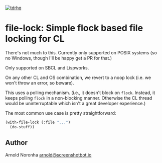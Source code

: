 
[![tdrhq](https://circleci.com/gh/tdrhq/file-lock.svg?style=shield)](https://app.circleci.com/pipelines/github/tdrhq/file-lock?branch=main)

# file-lock: Simple flock based file locking for CL

There's not much to this. Currently only supported on POSIX systems
(so no Windows, though I'll be happy get a PR for that.)

Only supported on SBCL and Lispworks.

On any other CL and OS combination, we revert to a noop lock (i.e. we
won't throw an error, so beware).

This uses a polling mechanism. (i.e.,  it doesn't block on
`flock`. Instead, it keeps polling `flock` in a non-blocking
manner. Otherwise the CL thread would be uninterruptable which isn't a
great developer experience.)

The most common use case is pretty straightforward:

```lisp
(with-file-lock (:file "...")
  (do-stuff))
```

## Author

Arnold Noronha <arnold@screenshotbot.io>
